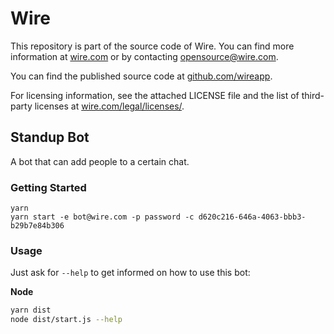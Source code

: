 # Wire

This repository is part of the source code of Wire. You can find more information at [wire.com](https://wire.com) or by contacting opensource@wire.com.

You can find the published source code at [github.com/wireapp](https://github.com/wireapp).

For licensing information, see the attached LICENSE file and the list of third-party licenses at [wire.com/legal/licenses/](https://wire.com/legal/licenses/).

## Standup Bot

A bot that can add people to a certain chat.

### Getting Started

```
yarn
yarn start -e bot@wire.com -p password -c d620c216-646a-4063-bbb3-b29b7e84b306
```

### Usage

Just ask for `--help` to get informed on how to use this bot:

**Node**

```bash
yarn dist
node dist/start.js --help
```
